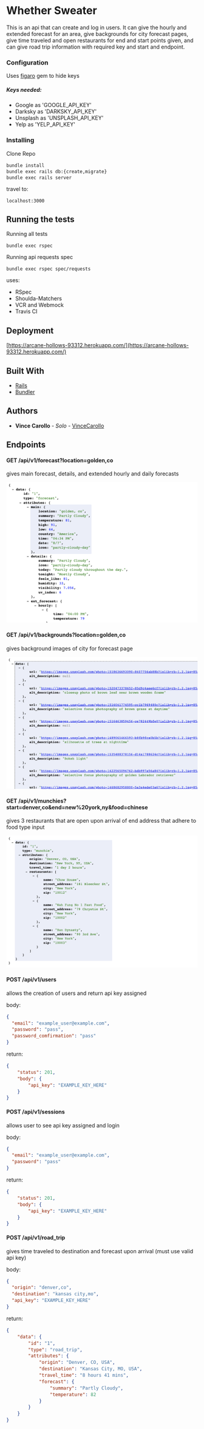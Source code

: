 # Whether Sweater

This is an api that can create and log in users. It can give the hourly and extended forecast for an area, give backgrounds for city forecast pages, give time traveled and open restaurants for end and start points given, and can give road trip information with required key and start and endpoint.

### Configuration

Uses [figaro](https://github.com/laserlemon/figaro) gem to hide keys
##### Keys needed:
- Google as 'GOOGLE_API_KEY'
- Darksky as 'DARKSKY_API_KEY'
- Unsplash as 'UNSPLASH_API_KEY'
- Yelp as 'YELP_API_KEY'

### Installing

Clone Repo

```
bundle install
bundle exec rails db:{create,migrate}
bundle exec rails server
```

travel to:
```
localhost:3000
```

## Running the tests

Running all tests
```
bundle exec rspec
```

Running api requests spec
```
bundle exec rspec spec/requests
```

uses:
- RSpec
- Shoulda-Matchers
- VCR and Webmock
- Travis CI

## Deployment

[https://arcane-hollows-93312.herokuapp.com/](https://arcane-hollows-93312.herokuapp.com/)

## Built With

* [Rails](https://rubyonrails.org/)
* [Bundler](https://bundler.io/)

## Authors

* **Vince Carollo** - *Solo* - [VinceCarollo](https://github.com/VinceCarollo)

## Endpoints
#### GET /api/v1/forecast?location=golden,co

gives main forecast, details, and extended hourly and daily forecasts

![forecast Example](./app/assets/images/forecast_example.png)

#### GET /api/v1/backgrounds?location=golden,co

gives background images of city for forecast page

![forecast Example](./app/assets/images/background_example.png)

#### GET /api/v1/munchies?start=denver,co&end=new%20york,ny&food=chinese

gives 3 restaurants that are open upon arrival of end address that adhere to food type input

![muncie example](./app/assets/images/munchie_example.png)

#### POST /api/v1/users

allows the creation of users and return api key assigned

body:
```json
{
  "email": "example_user@example.com",
  "password": "pass",
  "password_comfirmation": "pass"
}
```

return:
```json
{
    "status": 201,
    "body": {
        "api_key": "EXAMPLE_KEY_HERE"
    }
}
```

#### POST /api/v1/sessions

allows user to see api key assigned and login

body:
```json
{
  "email": "example_user@example.com",
  "password": "pass"
}
```

return:
```json
{
    "status": 201,
    "body": {
        "api_key": "EXAMPLE_KEY_HERE"
    }
}
```

#### POST /api/v1/road_trip

gives time traveled to destination and forecast upon arrival (must use valid api key)

body:
```json
{
  "origin": "denver,co",
  "destination": "kansas city,mo",
  "api_key": "EXAMPLE_KEY_HERE"
}
```

return:
```json
{
    "data": {
        "id": "1",
        "type": "road_trip",
        "attributes": {
            "origin": "Denver, CO, USA",
            "destination": "Kansas City, MO, USA",
            "travel_time": "8 hours 41 mins",
            "forecast": {
                "summary": "Partly Cloudy",
                "temperature": 82
            }
        }
    }
}
```
